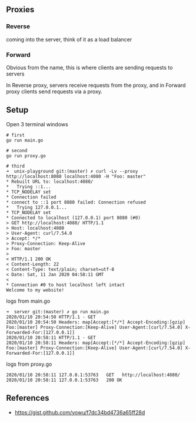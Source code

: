 ## Proxies

### Reverse
coming into the server, think of it as a load balancer

### Forward
Obvious from the name, this is where clients are sending requests to servers

In Reverse proxy, servers receive requests from the proxy, and in Forward proxy clients send requests via a proxy.

## Setup
Open 3 terminal windows
```
# first
go run main.go

# second
go run proxy.go

# third
➜  unix-playground git:(master) ✗ curl -Lv --proxy http://localhost:8080 localhost:4080 -H "Foo: master"
* Rebuilt URL to: localhost:4080/
*   Trying ::1...
* TCP_NODELAY set
* Connection failed
* connect to ::1 port 8080 failed: Connection refused
*   Trying 127.0.0.1...
* TCP_NODELAY set
* Connected to localhost (127.0.0.1) port 8080 (#0)
> GET http://localhost:4080/ HTTP/1.1
> Host: localhost:4080
> User-Agent: curl/7.54.0
> Accept: */*
> Proxy-Connection: Keep-Alive
> Foo: master
>
< HTTP/1.1 200 OK
< Content-Length: 22
< Content-Type: text/plain; charset=utf-8
< Date: Sat, 11 Jan 2020 04:58:11 GMT
<
* Connection #0 to host localhost left intact
Welcome to my website!
```

logs from main.go
```
➜  server git:(master) ✗ go run main.go
2020/01/10 20:54:50 HTTP/1.1 - GET
2020/01/10 20:54:50 Headers: map[Accept:[*/*] Accept-Encoding:[gzip] Foo:[master] Proxy-Connection:[Keep-Alive] User-Agent:[curl/7.54.0] X-Forwarded-For:[127.0.0.1]]
2020/01/10 20:58:11 HTTP/1.1 - GET
2020/01/10 20:58:11 Headers: map[Accept:[*/*] Accept-Encoding:[gzip] Foo:[master] Proxy-Connection:[Keep-Alive] User-Agent:[curl/7.54.0] X-Forwarded-For:[127.0.0.1]]
```

logs from proxy.go
```
2020/01/10 20:58:11 127.0.0.1:53763   GET   http://localhost:4080/
2020/01/10 20:58:11 127.0.0.1:53763   200 OK
```

## References
- https://gist.github.com/yowu/f7dc34bd4736a65ff28d
